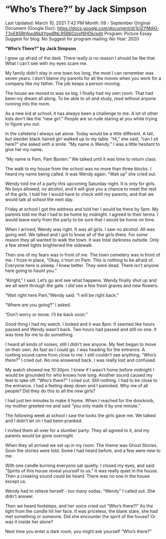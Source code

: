 # “Who’s There?” by Jack Simpson

Last Updated: March 10, 2021 7:42 PM
Month: 09 - September
Original Document (Google Doc): https://docs.google.com/document/d/1cI2YMdjG-T3xE8SRhfpxd6k4YgwBNLR5B6Ozjof6HDk/edit
Program: Picture Essay
Suggest for blog: No
Suggest for program mailing: No
Year: 2020

**“Who’s There?” by Jack Simpson**

I grew up afraid of the dark. There really is no reason I should be like that. What I can’t see with my eyes scare me.

My family didn’t stay in one town too long, the most I can remember was seven years. I don’t blame my parents for all the moves when you work for a company like my father. The job keeps a person moving.

The house we moved to was so big. I finally had my own room. That had been my dream all along. To be able to sit and study, read without anyone running into the room.

As a new kid at school, it has always been a challenge to me. A lot of other kids don’t like the “new girl.” People are so rude staring at you while trying to figure you out.

In the cafeteria I always sat alone. Today would be a little different. A tall, but slender black haired girl walked up to my table. “Hi,” she said, “can I sit here?” she asked with a smile. “My name is Wendy.” I was a little hesitant to give her my name.

“My name is Pam, Pam Baxten.” We talked until it was time to return class.

The walk to my house from the school was no more than three blocks. I heard my name being called. It was Wendy again. “Wait up” she cried out.

Wendy told me of a party this upcoming Saturday night. It is only for girls. No boys allowed, no alcohol, and it will give you a chance to meet the rest of the girls. I told her I would have to check with my parents, and that we would talk at school the next day.

Friday at school I got the address and told her I would be there by 5pm. My parents told me that I had to be home by midnight. I agreed to their terms. I would leave early from the party to be sure that I would be home on time.

When I arrived, Wendy was right. It was all girls. I saw no alcohol. All was going well. We talked and I got to know all of the girls there. For some reason they all wanted to walk the town. It was total darkness outside. Only a few street lights brightened the sidewalk.

Then one of my fears was in front of me. The town cemetery was in front of me. I froze in place, “Okay, c’mon on Pam. This is nothing to be afraid of. Everyone here is asleep. I knew better. They were dead. There isn’t anyone here going to haunt you.”

“Alright,” I said. Let’s go and see what happens. Wendy finally shut up and we all went through the gate. I did see a few fresh graves and new flowers.

“Wait right here Pam,”Wendy said. “I will be right back.”

“Where are you going?” I asked.

“Don’t worry or move. I’ll be back soon.”

Good thing I had my watch. I looked and it was 8pm. It seemed like hours passed and Wendy wasn’t back. Two hours had passed and still no one. It was time for me to do something.

I heard all kinds of noises, still I didn’t see anyone. My feet began to move on their own. As fast as I could go. I was heading for the entrance. A rustling sound came from close to me. I still couldn’t see anything. “Who’s there?” I cried out. No one answered back. I was really lost and confused.

My watch showed me 10:30pm. I knew if I wasn’t home before midnight I would be grounded for who knows how long. Another sound caused my feet to take off. “Who’s there?” I cried out. Still nothing. I had to be close to the entrance. I had a feeling deep down and I panicked. Why me of all people? Did they do this to all the new girls?

I had just ten minutes to make it home. When I reached for the doorknob, my mother greeted me and said “you only made it by one minute.”

The following week at school I saw the looks the girls gave me. We talked and I didn’t let on I had been pranked.

I invited them all over for a slumber party. They all agreed to it, and my parents would be gone overnight.

When they all arrived we set up in my room. The theme was Ghost Stories. Soon the stories were told. Some I had heard before, and a few were new to me.

With one candle burning everyone sat quietly. I closed my eyes, and said “Spirits of this house reveal yourself to us.” It was really quiet in the house. Then a creaking sound could be heard. There was no one in the house except us.

Wendy had to relieve herself - too many sodas. “Wendy” I called out. She didn’t answer.

Then we heard footsteps, and her voice cried out “Who’s there?!” As the light from the candle hit her face. It was priceless, the blank stare, she had met something or someone. Did she encounter the spirit of the house? Or was it inside her alone?

Next time you enter a dark room, you might ask yourself “Who’s there?”
